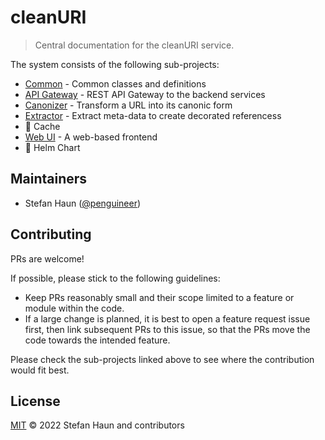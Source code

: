 # cleanURI

> Central documentation for the cleanURI service.

The system consists of the following sub-projects:
* [Common](https://github.com/penguineer/cleanURI-common) - Common classes and definitions
* [API Gateway](https://github.com/penguineer/cleanURI-apigateway) - REST API Gateway to the backend services
* [Canonizer](https://github.com/penguineer/cleanURI-canonizer) - Transform a URL into its canonic form
* [Extractor](https://github.com/penguineer/cleanURI-extractor) - Extract meta-data to create decorated referencess
* :construction: Cache
* [Web UI](https://github.com/penguineer/cleanURI-webui) - A web-based frontend
* :construction: Helm Chart


## Maintainers

* Stefan Haun ([@penguineer](https://github.com/penguineer))


## Contributing

PRs are welcome!

If possible, please stick to the following guidelines:

* Keep PRs reasonably small and their scope limited to a feature or module within the code.
* If a large change is planned, it is best to open a feature request issue first, then link subsequent PRs to this issue, so that the PRs move the code towards the intended feature.

Please check the sub-projects linked above to see where the contribution would fit best.


## License

[MIT](LICENSE.txt) © 2022 Stefan Haun and contributors
